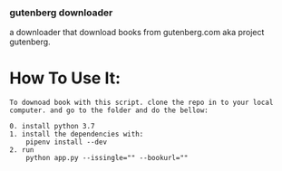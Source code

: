 ### gutenberg downloader

a downloader that download books from gutenberg.com aka project gutenberg.

# How To Use It:
    To downoad book with this script. clone the repo in to your local computer. and go to the folder and do the bellow: 

    0. install python 3.7 
    1. install the dependencies with:
        pipenv install --dev
    2. run 
        python app.py --issingle="" --bookurl=""

